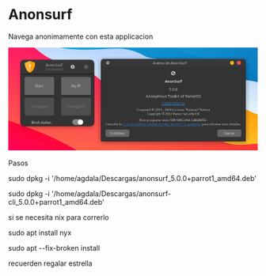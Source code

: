# Anonsurf

Navega anonimamente con esta applicacion


![img](https://raw.githubusercontent.com/linuxSv/Anonsurf/main/Captura%20de%20pantalla_2025-03-20_10-59-04.png)

Pasos

sudo dpkg -i '/home/agdala/Descargas/anonsurf_5.0.0+parrot1_amd64.deb' 

sudo dpkg -i '/home/agdala/Descargas/anonsurf-cli_5.0.0+parrot1_amd64.deb' 

si se necesita nix para correrlo

sudo apt install nyx

sudo apt --fix-broken install

recuerden regalar estrella
